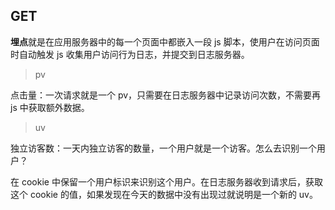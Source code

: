 ## GET

**埋点**就是在应用服务器中的每一个页面中都嵌入一段 js 脚本，使用户在访问页面时自动触发 js 收集用户访问行为日志，并提交到日志服务器。

> pv

点击量：一次请求就是一个 pv，只需要在日志服务器中记录访问次数，不需要再 js 中获取额外数据。

> uv

独立访客数：一天内独立访客的数量，一个用户就是一个访客。怎么去识别一个用户？

在 cookie 中保留一个用户标识来识别这个用户。在日志服务器收到请求后，获取这个 cookie 的值，如果发现在今天的数据中没有出现过就说明是一个新的 uv。

